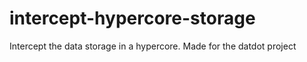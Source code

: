 # intercept-hypercore-storage
Intercept the data storage in a hypercore. Made for the datdot project
